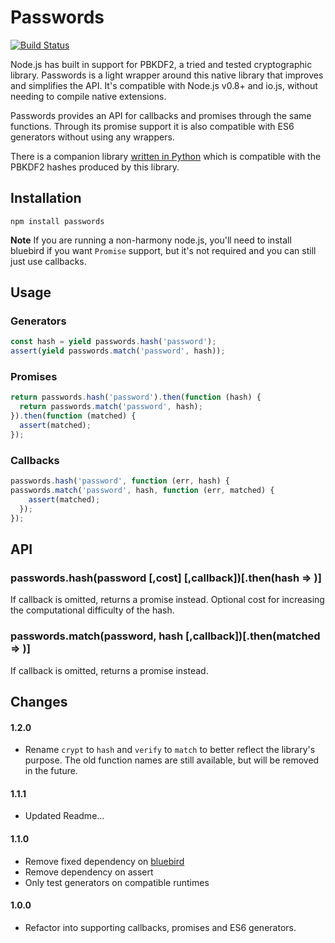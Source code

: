 # Passwords

[![Build Status](https://travis-ci.org/kudos/node-passwords.svg?branch=master)](https://travis-ci.org/kudos/node-passwords)

Node.js has built in support for PBKDF2, a tried and tested cryptographic library. Passwords is a light wrapper around this native library that improves and simplifies the API. It's compatible with Node.js v0.8+ and io.js, without needing to compile native extensions.

Passwords provides an API for callbacks and promises through the same functions. Through its promise support it is also compatible with ES6 generators without using any wrappers.

There is a companion library [written in Python](https://github.com/kudos/passwords) which is compatible with the PBKDF2 hashes produced by this library.

## Installation

`npm install passwords`

**Note** If you are running a non-harmony node.js, you'll need to install bluebird if you want `Promise` support, but it's not required and you can still just use callbacks.

## Usage

### Generators

```js
const hash = yield passwords.hash('password');
assert(yield passwords.match('password', hash));
```

### Promises

```js
return passwords.hash('password').then(function (hash) {
  return passwords.match('password', hash);
}).then(function (matched) {
  assert(matched);
});
```

### Callbacks

```js
passwords.hash('password', function (err, hash) {
passwords.match('password', hash, function (err, matched) {
    assert(matched);
  });
});
```

## API

### passwords.hash(password [,cost] [,callback])[.then(hash => )]

If callback is omitted, returns a promise instead. Optional cost for increasing the computational difficulty of the hash.

### passwords.match(password, hash [,callback])[.then(matched => )]

If callback is omitted, returns a promise instead.

## Changes

#### 1.2.0
- Rename `crypt` to `hash` and `verify` to `match` to better reflect the library's purpose. The old function names are still available, but will be removed in the future.

#### 1.1.1
- Updated Readme...

#### 1.1.0
- Remove fixed dependency on [bluebird](https://github.com/petkaantonov/bluebird)
- Remove dependency on assert
- Only test generators on compatible runtimes

#### 1.0.0
- Refactor into supporting callbacks, promises and ES6 generators.

